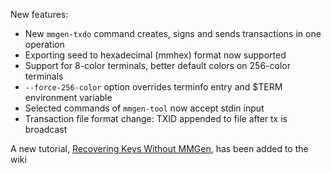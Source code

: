 New features:
- New `mmgen-txdo` command creates, signs and sends transactions in one operation
- Exporting seed to hexadecimal (mmhex) format now supported
- Support for 8-color terminals, better default colors on 256-color terminals
- `--force-256-color` option overrides terminfo entry and $TERM environment variable
- Selected commands of `mmgen-tool` now accept stdin input
- Transaction file format change: TXID appended to file after tx is broadcast

A new tutorial, [Recovering Keys Without MMGen][01], has been added to the wiki

[01]: https://github.com/mmgen/mmgen/wiki/Recovering-Keys-Without-MMGen
